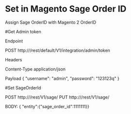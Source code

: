 # Set in Magento Sage Order ID
Assign Sage OrderID with Magento 2 OrderID

#Get Admin token

Endpoint

POST http://<host>/rest/default/V1/integration/admin/token

Headers

Content-Type application/json


Payload
{
"username": "admin",
"password": "123123q"
}



#Set SageOrderId

POST http://<host>/rest/V1/sage/<order id>
PUT http://<host>/rest/V1/sage/<order id>

BODY:
{ "entity":{"sage_order_id":1111111}}

